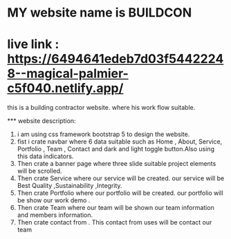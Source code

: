 # MY website name is BUILDCON

# live link : https://6494641edeb7d03f54422248--magical-palmier-c5f040.netlify.app/

this is a building contractor website. where his work flow suitable.

\*\*\* website description:

1. i am using css framework bootstrap 5 to design the website.
2. fist i crate navbar where 6 data suitable such as Home , About, Service, Portfolio , Team , Contact and dark and light toggle button.Also using this data indicators.
3. Then crate a banner page where three slide suitable project elements will be scrolled.
4. Then crate Service where our service will be created. our service will be Best Quality ,Sustainability ,Integrity.
5. Then crate Portfolio where our portfolio will be created. our portfolio will be show our work demo .
6. Then crate Team where our team will be shown our team information and members information.
7. Then crate contact from . This contact from uses will be contact our team
